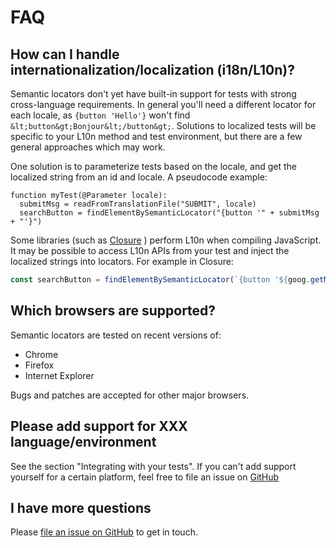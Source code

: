 # FAQ

## How can I handle internationalization/localization (i18n/L10n)?

Semantic locators don't yet have built-in support for tests with strong
cross-language requirements. In general you'll need a different locator for each
locale, as `{button 'Hello'}` won't find `&lt;button&gt;Bonjour&lt;/button&gt;`.
Solutions to localized tests will be specific to your L10n method and test
environment, but there are a few general approaches which may work.

One solution is to parameterize tests based on the locale, and get the localized
string from an id and locale. A pseudocode example:

```
function myTest(@Parameter locale):
  submitMsg = readFromTranslationFile("SUBMIT", locale)
  searchButton = findElementBySemanticLocator("{button '" + submitMsg + "'}")
```

Some libraries (such as [Closure](https://developers.google.com/closure/library)
) perform L10n when compiling JavaScript. It may be possible to access L10n APIs
from your test and inject the localized strings into locators. For example in
Closure:

```typescript
const searchButton = findElementBySemanticLocator(`{button '${goog.getMsg('Search')}'}`);
```

## Which browsers are supported?

Semantic locators are tested on recent versions of:

-   Chrome
-   Firefox
-   Internet Explorer

Bugs and patches are accepted for other major browsers.

## Please add support for XXX language/environment

See the section "Integrating with your tests". If you can't add support yourself
for a certain platform, feel free to file an issue on
[GitHub](https://github.com/google/semantic-locators/issues/new?assignees=&labels=enhancement&template=feature_request.md&title=)

## I have more questions

Please
[file an issue on GitHub](https://github.com/google/semantic-locators/issues/new)
to get in touch.
